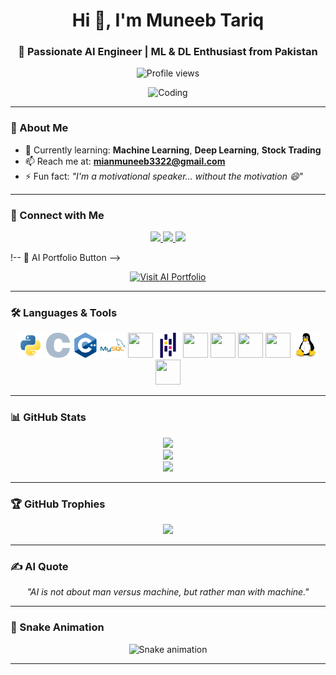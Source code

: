
<!-- 👋 Heading and Tagline -->
<h1 align="center">Hi 👋, I'm Muneeb Tariq</h1>
<h3 align="center">🚀 Passionate AI Engineer | ML & DL Enthusiast from Pakistan</h3>

<!-- 👁️‍🗨️ Profile Views -->
<p align="center">
  <img src="https://komarev.com/ghpvc/?username=codedbymuneeb&label=Profile%20Views&color=0e75b6&style=flat" alt="Profile views" />
</p>

<!-- 💻 Coding GIF -->
<p align="center">
  <img alt="Coding" width="400" src="https://user-images.githubusercontent.com/55389276/140866485-8fb1c876-9a8f-4d6a-98dc-08c4981eaf70.gif" />
</p>

---

### 🧠 About Me

- 🌱 Currently learning: **Machine Learning**, **Deep Learning**, **Stock Trading**  
- 📫 Reach me at: **mianmuneeb3322@gmail.com**  
- ⚡ Fun fact: *"I'm a motivational speaker… without the motivation 😄"*

---

### 🔗 Connect with Me

<p align="center">
  <a href="https://www.facebook.com/mian.muneeb.266276" target="_blank">
    <img src="https://img.shields.io/badge/Facebook-1877F2.svg?style=for-the-badge&logo=facebook&logoColor=white" />
  </a>
  <a href="https://www.instagram.com/_.mian_muneeb" target="_blank">
    <img src="https://img.shields.io/badge/Instagram-%23E4405F.svg?style=for-the-badge&logo=instagram&logoColor=white" />
  </a>
  <a href="https://www.linkedin.com/in/mian-muneeb-9580a72a9/" target="_blank">
    <img src="https://img.shields.io/badge/LinkedIn-%230077B5.svg?style=for-the-badge&logo=linkedin&logoColor=white" />
  </a>
</p>
!-- 🚀 AI Portfolio Button -->
<p align="center">
  <a href="https://muneebs-ai-vision.lovable.app/" target="_blank">
    <img src="https://img.shields.io/badge/🌐%20Explore%20My%20AI%20Portfolio-%2300C853?style=for-the-badge&logo=google-chrome&logoColor=white" alt="Visit AI Portfolio"/>
  </a>
</p>


---

### 🛠️ Languages & Tools

<p align="center">
  <img src="https://raw.githubusercontent.com/devicons/devicon/master/icons/python/python-original.svg" width="40" height="40" />
  <img src="https://raw.githubusercontent.com/devicons/devicon/master/icons/c/c-original.svg" width="40" height="40" />
  <img src="https://raw.githubusercontent.com/devicons/devicon/master/icons/cplusplus/cplusplus-original.svg" width="40" height="40" />
  <img src="https://raw.githubusercontent.com/devicons/devicon/master/icons/mysql/mysql-original-wordmark.svg" width="40" height="40" />
  <img src="https://www.vectorlogo.zone/logos/opencv/opencv-icon.svg" width="40" height="40" />
  <img src="https://raw.githubusercontent.com/devicons/devicon/master/icons/pandas/pandas-original.svg" width="40" height="40" />
  <img src="https://www.vectorlogo.zone/logos/pytorch/pytorch-icon.svg" width="40" height="40" />
  <img src="https://upload.wikimedia.org/wikipedia/commons/0/05/Scikit_learn_logo_small.svg" width="40" height="40" />
  <img src="https://seaborn.pydata.org/_images/logo-mark-lightbg.svg" width="40" height="40" />
  <img src="https://www.vectorlogo.zone/logos/google_cloud/google_cloud-icon.svg" width="40" height="40" />
  <img src="https://raw.githubusercontent.com/devicons/devicon/master/icons/linux/linux-original.svg" width="40" height="40" />
  <img src="https://www.svgrepo.com/show/303229/microsoft-sql-server-logo.svg" width="40" height="40" />
</p>

---

### 📊 GitHub Stats

<p align="center">
  <img src="https://github-readme-stats.vercel.app/api?username=codedbymuneeb&show_icons=true&theme=radical" />
  <br>
  <img src="https://github-readme-stats.vercel.app/api/top-langs?username=codedbymuneeb&layout=compact&theme=radical" />
  <br>
  <img src="https://github-readme-streak-stats.herokuapp.com/?user=codedbymuneeb&theme=radical" />
</p>

---

### 🏆 GitHub Trophies

<p align="center">
  <img src="https://github-profile-trophy.vercel.app/?username=codedbymuneeb&theme=radical" />
</p>

---

### ✍️ AI Quote

<p align="center"><em>"AI is not about man versus machine, but rather man with machine."</em></p>

---

### 🐍 Snake Animation

<p align="center">
  <img src="https://profile-readme-generator.com/assets/snake.svg" alt="Snake animation" />
</p>

---

<!-- Built with ❤️ by Muneeb using GPRM -->
